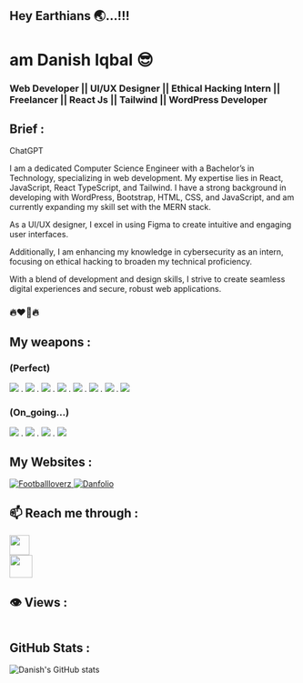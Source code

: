 ## Hey Earthians 🌏...!!!

# am Danish Iqbal 😎

### Web Developer || UI/UX Designer || Ethical Hacking Intern || Freelancer || React Js || Tailwind || WordPress Developer

## Brief :

ChatGPT

I am a dedicated Computer Science Engineer with a Bachelor’s in Technology, specializing in web development. My expertise lies in React, JavaScript, React TypeScript, and Tailwind. I have a strong background in developing with WordPress, Bootstrap, HTML, CSS, and JavaScript, and am currently expanding my skill set with the MERN stack.

As a UI/UX designer, I excel in using Figma to create intuitive and engaging user interfaces.

Additionally, I am enhancing my knowledge in cybersecurity as an intern, focusing on ethical hacking to broaden my technical proficiency.

With a blend of development and design skills, I strive to create seamless digital experiences and secure, robust web applications.

### 🔥❤️‍🔥🔥

## My weapons :

### (Perfect)

<div>
  <a href=""><img src="https://www.vectorlogo.zone/logos/reactjs/reactjs-icon.svg" /></a>
.
  <a href=""><img src="https://www.vectorlogo.zone/logos/figma/figma-icon.svg" /></a>
.
  <a href=""><img src="https://www.vectorlogo.zone/logos/tailwindcss/tailwindcss-icon.svg" /></a>
.
  <a href=""><img src="https://www.vectorlogo.zone/logos/wordpress/wordpress-icon.svg" /></a>
.
  <a href=""><img src="https://www.vectorlogo.zone/logos/getbootstrap/getbootstrap-icon.svg" /></a>
.
  <a href=""><img src="https://www.vectorlogo.zone/logos/javascript/javascript-icon.svg" /></a>
.
  <a href=""><img src="https://www.vectorlogo.zone/logos/w3_html5/w3_html5-icon.svg" /></a>
.
  <a href=""><img src="https://www.vectorlogo.zone/logos/w3_css/w3_css-icon.svg" /></a>

</div>

### (On_going...)

<div>
  <a href=""><img src="https://www.vectorlogo.zone/logos/mongodb/mongodb-icon.svg" /></a>
.
<a href=""><img src="https://www.vectorlogo.zone/logos/expressjs/expressjs-icon.svg" /></a>
.
<a href=""><img src="https://www.vectorlogo.zone/logos/reactjs/reactjs-icon.svg" /></a>
.
<a href=""><img src="https://www.vectorlogo.zone/logos/nodejs/nodejs-icon.svg" /></a>

</div>


## My Websites :

<a href="https://footballloverz.netlify.app/">
  <img src="https://0a429142-7b39-4a8d-9392-6407cce91535-00-38ep7vovnlyjj.pike.replit.dev/Football%20Loverz.png" alt="Footballloverz" />
</a>

<a href="https://danfolio1.netlify.app/">
  <img src="https://0a429142-7b39-4a8d-9392-6407cce91535-00-38ep7vovnlyjj.pike.replit.dev/Danfolio.png" alt="Danfolio" />
</a>


## 📫 Reach me through :

  <div>
    <a href="https://www.linkedin.com/in/danish-iqbal-30143925a">
    <img src="https://www.vectorlogo.zone/logos/linkedin/linkedin-icon.svg" width="35" height="35"/>
  </a>
  </div>
  <div>
    <a href="mailto:diqbal885@gmail.com">
    <img src="https://www.vectorlogo.zone/logos/gmail/gmail-icon.svg" width="40" height="40"/>
  </a>
  </div>
  


## 👁️ Views :

<img src="https://komarev.com/ghpvc/?username=danish-i-11&style=flat-square&color=green" alt=""/>

## GitHub Stats :

![Danish's GitHub stats](https://github-readme-stats.vercel.app/api?username=danish-i-11&show_icons=true&theme=radical)
